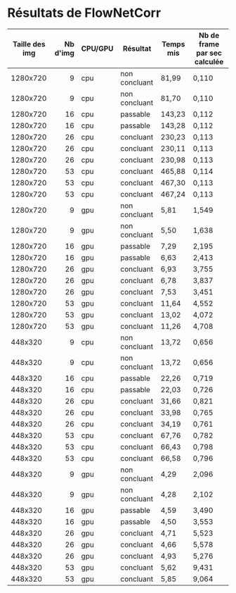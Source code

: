 # Résultats de FlowNetCorr

| Taille des img | Nb d'img | CPU/GPU | Résultat      | Temps mis | Nb de frame par sec calculée |
|----------------|---------:|---------|---------------|-----------|------------------------------|
| 1280x720       | 9        | cpu     | non concluant | 81,99     | 0,110                        |
| 1280x720       | 9        | cpu     | non concluant | 81,70     | 0,110                        |
| 1280x720       | 16       | cpu     | passable      | 143,23    | 0,112                        |
| 1280x720       | 16       | cpu     | passable      | 143,28    | 0,112                        |
| 1280x720       | 26       | cpu     | concluant     | 230,23    | 0,113                        |
| 1280x720       | 26       | cpu     | concluant     | 230,11    | 0,113                        |
| 1280x720       | 26       | cpu     | concluant     | 230,98    | 0,113                        |
| 1280x720       | 53       | cpu     | concluant     | 465,88    | 0,114                        |
| 1280x720       | 53       | cpu     | concluant     | 467,30    | 0,113                        |
| 1280x720       | 53       | cpu     | concluant     | 467,24    | 0,113                        |
| 1280x720       | 9        | gpu     | non concluant | 5,81      | 1,549                        |
| 1280x720       | 9        | gpu     | non concluant | 5,50      | 1,638                        |
| 1280x720       | 16       | gpu     | passable      | 7,29      | 2,195                        |
| 1280x720       | 16       | gpu     | passable      | 6,63      | 2,413                        |
| 1280x720       | 26       | gpu     | concluant     | 6,93      | 3,755                        |
| 1280x720       | 26       | gpu     | concluant     | 6,78      | 3,837                        |
| 1280x720       | 26       | gpu     | concluant     | 7,53      | 3,451                        |
| 1280x720       | 53       | gpu     | concluant     | 11,64     | 4,552                        |
| 1280x720       | 53       | gpu     | concluant     | 13,02     | 4,072                        |
| 1280x720       | 53       | gpu     | concluant     | 11,26     | 4,708                        |
| 448x320        | 9        | cpu     | non concluant | 13,72     | 0,656                        |
| 448x320        | 9        | cpu     | non concluant | 13,72     | 0,656                        |
| 448x320        | 16       | cpu     | passable      | 22,26     | 0,719                        |
| 448x320        | 16       | cpu     | passable      | 22,03     | 0,726                        |
| 448x320        | 26       | cpu     | concluant     | 31,66     | 0,821                        |
| 448x320        | 26       | cpu     | concluant     | 33,98     | 0,765                        |
| 448x320        | 26       | cpu     | concluant     | 34,19     | 0,761                        |
| 448x320        | 53       | cpu     | concluant     | 67,76     | 0,782                        |
| 448x320        | 53       | cpu     | concluant     | 66,43     | 0,798                        |
| 448x320        | 53       | cpu     | concluant     | 66,58     | 0,796                        |
| 448x320        | 9        | gpu     | non concluant | 4,29      | 2,096                        |
| 448x320        | 9        | gpu     | non concluant | 4,28      | 2,102                        |
| 448x320        | 16       | gpu     | passable      | 4,59      | 3,490                        |
| 448x320        | 16       | gpu     | passable      | 4,50      | 3,553                        |
| 448x320        | 26       | gpu     | concluant     | 4,71      | 5,523                        |
| 448x320        | 26       | gpu     | concluant     | 4,66      | 5,578                        |
| 448x320        | 26       | gpu     | concluant     | 4,93      | 5,276                        |
| 448x320        | 53       | gpu     | concluant     | 5,62      | 9,431                        |
| 448x320        | 53       | gpu     | concluant     | 5,85      | 9,064                        |
